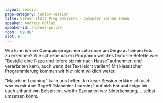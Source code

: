 ```yaml
---
layout: session
page-category: junior-session
title: Lernen statt Programmieren - Computer lernen sehen
speaker: Andreas Pollak
speaker-id: andreas-pollak
room: '09.08'
slot: 6
---
```


Wie kann ich ein Computerprogramm schreiben um Dinge auf einem Foto zu erkennen? Wie schreibe ich ein Programm welches textuelle Befehle wie: "Bestelle eine Pizza und liefere sie mir nach Hause" aufnehmen und verarbeiten kann, auch wenn der Text leicht variiert? Mit klassischer Programmierung kommen wir hier nicht wirklich weiter.

"Maschine Learning" kann uns helfen. In dieser Session erkläre ich auch was es mit dem Begriff "Maschine Learning" auf sich hat und zeige ich euch anhand von Beispielen, wie ihr Szenarien wie Bilderkennung,… selbst umsetzen könnt.